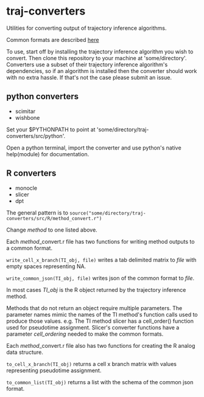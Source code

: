 # traj-converters
Utilities for converting output of trajectory inference algorithms.

Common formats are described [here](https://github.com/Stuartlab-UCSC/traj-formats)

To use, start off by installing the trajectory inference algorithm you wish to convert. Then clone this repository to your machine at 'some/directory'. Converters use a subset of their trajectory inference algorithm's dependencies, so if an algorithm is installed then the converter should work with no extra hassle. If that's not the case please submit an issue.

## python converters
* scimitar
* wishbone

Set your $PYTHONPATH to point at 'some/directory/traj-converters/src/python'.

Open a python terminal, import the converter and use python's native help(module) for documentation. 

## R converters
* monocle
* slicer
* dpt

The general pattern is to `source("some/directory/traj-converters/src/R/method_convert.r")`

Change *method* to one listed above.

Each *method*_convert.r file has two functions for writing method outputs to a common format.

`write_cell_x_branch(TI_obj, file)` writes a tab delimited matrix to *file* with empty spaces representing NA.

`write_common_json(TI_obj, file)` writes json of the common format to *file*.  

In most cases *TI_obj* is the R object returned by the trajectory inference method. 

Methods that do not return an object require multiple parameters. The parameter names mimic the names of the TI method's function calls used to produce those values. e.g. The TI method slicer has a cell_order() function used for pseudotime assignment. Slicer's converter functions have a parameter *cell_ordering* needed to make the common formats.  

Each *method*_convert.r file also has two functions for creating the R analog data structure.

`to_cell_x_branch(TI_obj)` returns a cell x branch matrix with values representing pseudotime assignment. 

`to_common_list(TI_obj)` returns a list with the schema of the common json format.

